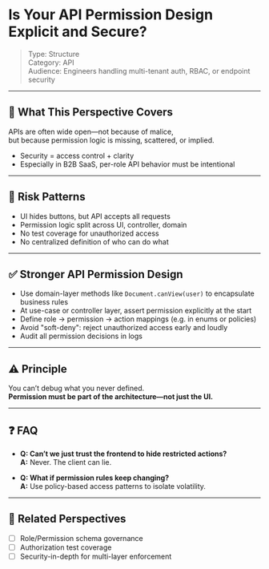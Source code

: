 # Is Your API Permission Design Explicit and Secure?

> Type: Structure  
> Category: API  
> Audience: Engineers handling multi-tenant auth, RBAC, or endpoint security

---

## 🧠 What This Perspective Covers

APIs are often wide open—not because of malice,  
but because permission logic is missing, scattered, or implied.

- Security = access control + clarity  
- Especially in B2B SaaS, per-role API behavior must be intentional

---

## 🚨 Risk Patterns

- UI hides buttons, but API accepts all requests  
- Permission logic split across UI, controller, domain  
- No test coverage for unauthorized access  
- No centralized definition of who can do what

---

## ✅ Stronger API Permission Design

- Use domain-layer methods like `Document.canView(user)` to encapsulate business rules  
- At use-case or controller layer, assert permission explicitly at the start  
- Define role → permission → action mappings (e.g. in enums or policies)  
- Avoid "soft-deny": reject unauthorized access early and loudly  
- Audit all permission decisions in logs

---

## ⚠️ Principle

You can’t debug what you never defined.  
**Permission must be part of the architecture—not just the UI.**

---

## ❓ FAQ

- **Q: Can’t we just trust the frontend to hide restricted actions?**  
  **A:** Never. The client can lie.

- **Q: What if permission rules keep changing?**  
  **A:** Use policy-based access patterns to isolate volatility.

---

## 🔗 Related Perspectives

- [ ] Role/Permission schema governance  
- [ ] Authorization test coverage  
- [ ] Security-in-depth for multi-layer enforcement  
